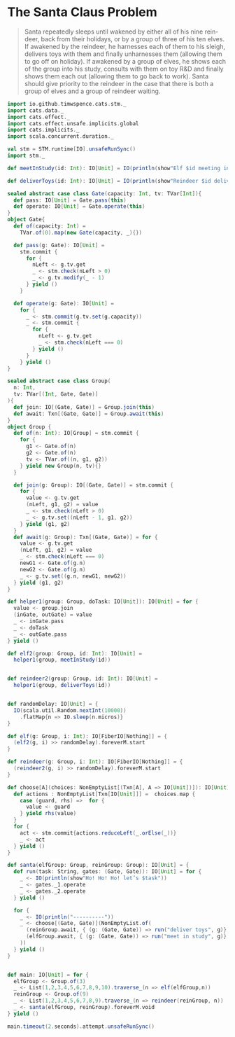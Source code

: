 # The Santa Claus Problem

> Santa repeatedly sleeps until wakened by either all of his nine rein-deer, back from their holidays, or by a group of three of his ten elves. If awakened by the reindeer, he harnesses each of them to his sleigh, delivers toys with them and finally unharnesses them (allowing them to go off on holiday). If awakened by a group of elves, he shows each of the group into his study, consults with them on toy R&D and finally shows them each out (allowing them to go back to work). Santa should give priority to the reindeer in the case that there is both a group of elves and a group of reindeer waiting.

```scala mdoc
import io.github.timwspence.cats.stm._
import cats.data._
import cats.effect._
import cats.effect.unsafe.implicits.global
import cats.implicits._
import scala.concurrent.duration._

val stm = STM.runtime[IO].unsafeRunSync()
import stm._

def meetInStudy(id: Int): IO[Unit] = IO(println(show"Elf $id meeting in the study"))

def deliverToys(id: Int): IO[Unit] = IO(println(show"Reindeer $id delivering toys"))

sealed abstract case class Gate(capacity: Int, tv: TVar[Int]){
  def pass: IO[Unit] = Gate.pass(this)
  def operate: IO[Unit] = Gate.operate(this)
}
object Gate{
  def of(capacity: Int) =
    TVar.of(0).map(new Gate(capacity, _){})

  def pass(g: Gate): IO[Unit] =
    stm.commit {
      for {
        nLeft <- g.tv.get
        _ <- stm.check(nLeft > 0)
        _ <- g.tv.modify(_ - 1)
      } yield ()
    }

  def operate(g: Gate): IO[Unit] =
    for {
      _ <- stm.commit(g.tv.set(g.capacity))
      _ <- stm.commit {
        for {
          nLeft <- g.tv.get
          _ <- stm.check(nLeft === 0)
        } yield ()
      }
    } yield ()
}

sealed abstract case class Group(
  n: Int,
  tv: TVar[(Int, Gate, Gate)]
){
  def join: IO[(Gate, Gate)] = Group.join(this)
  def await: Txn[(Gate, Gate)] = Group.await(this)
}
object Group {
  def of(n: Int): IO[Group] = stm.commit {
    for {
      g1 <- Gate.of(n)
      g2 <- Gate.of(n)
      tv <- TVar.of((n, g1, g2))
    } yield new Group(n, tv){}
  }

  def join(g: Group): IO[(Gate, Gate)] = stm.commit {
    for {
      value <- g.tv.get
      (nLeft, g1, g2) = value
      _ <- stm.check(nLeft > 0)
      _ <- g.tv.set((nLeft - 1, g1, g2))
    } yield (g1, g2)
  }
  def await(g: Group): Txn[(Gate, Gate)] = for {
    value <- g.tv.get
    (nLeft, g1, g2) = value
    _ <- stm.check(nLeft === 0)
    newG1 <- Gate.of(g.n)
    newG2 <- Gate.of(g.n)
    _ <- g.tv.set((g.n, newG1, newG2))
  } yield (g1, g2)
}

def helper1(group: Group, doTask: IO[Unit]): IO[Unit] = for {
  value <- group.join
  (inGate, outGate) = value
  _ <- inGate.pass
  _ <- doTask
  _ <- outGate.pass
} yield ()

def elf2(group: Group, id: Int): IO[Unit] =
  helper1(group, meetInStudy(id))


def reindeer2(group: Group, id: Int): IO[Unit] =
  helper1(group, deliverToys(id))


def randomDelay: IO[Unit] = {
  IO(scala.util.Random.nextInt(10000))
    .flatMap{n => IO.sleep(n.micros)}
}

def elf(g: Group, i: Int): IO[FiberIO[Nothing]] = {
  (elf2(g, i) >> randomDelay).foreverM.start
}

def reindeer(g: Group, i: Int): IO[FiberIO[Nothing]] = {
  (reindeer2(g, i) >> randomDelay).foreverM.start
}

def choose[A](choices: NonEmptyList[(Txn[A], A => IO[Unit])]): IO[Unit] = {
  def actions : NonEmptyList[Txn[IO[Unit]]] =  choices.map {
    case (guard, rhs) =>  for {
      value <- guard
    } yield rhs(value)
  }
  for {
    act <- stm.commit{actions.reduceLeft(_.orElse(_))}
    _ <- act
  } yield ()
}

def santa(elfGroup: Group, reinGroup: Group): IO[Unit] = {
  def run(task: String, gates: (Gate, Gate)): IO[Unit] = for {
    _ <- IO(println(show"Ho! Ho! Ho! let’s $task"))
    _ <- gates._1.operate
    _ <- gates._2.operate
  } yield ()

  for {
    _ <- IO(println("----------"))
    _ <- choose[(Gate, Gate)](NonEmptyList.of(
      (reinGroup.await, { (g: (Gate, Gate)) => run("deliver toys", g)}),
      (elfGroup.await, { (g: (Gate, Gate)) => run("meet in study", g)})
    ))
  } yield ()
}


def main: IO[Unit] = for {
  elfGroup <- Group.of(3)
  _ <- List(1,2,3,4,5,6,7,8,9,10).traverse_(n => elf(elfGroup,n))
  reinGroup <- Group.of(9)
  _ <- List(1,2,3,4,5,6,7,8,9).traverse_(n => reindeer(reinGroup, n))
  _ <- santa(elfGroup, reinGroup).foreverM.void
} yield ()

main.timeout(2.seconds).attempt.unsafeRunSync()
```
